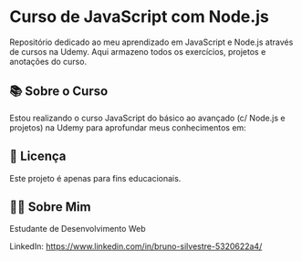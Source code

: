 # Curso de JavaScript com Node.js

Repositório dedicado ao meu aprendizado em JavaScript e Node.js através de cursos na Udemy. Aqui armazeno todos os exercícios, projetos e anotações do curso.

## 📚 Sobre o Curso

Estou realizando o curso JavaScript do básico ao avançado (c/ Node.js e projetos) na Udemy para aprofundar meus conhecimentos em:

## 📝 Licença

Este projeto é apenas para fins educacionais.

## 👨‍💻 Sobre Mim

Estudante de Desenvolvimento Web

LinkedIn: https://www.linkedin.com/in/bruno-silvestre-5320622a4/
